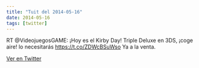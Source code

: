```yaml
---
title: "Tuit del 2014-05-16"
date: 2014-05-16
tags: [twitter]
---
```


RT @VideojuegosGAME: ¡Hoy es el Kirby Day! Triple Deluxe en 3DS, ¡coge aire! lo necesitarás https://t.co/ZDWcBSuWso Ya a la venta.



[Ver en Twitter](https://twitter.com/i/web/status/467249661926199296)

